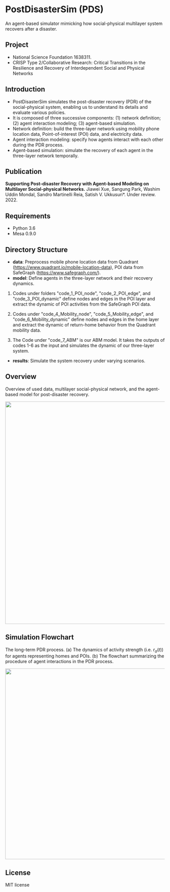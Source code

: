 # PostDisasterSim (PDS)
An agent-based simulator mimicking how social-physical multilayer system recovers after a disaster.

## Project 
* National Science Foundation 1638311.
* CRISP Type 2/Collaborative Research: Critical Transitions in the Resilience and Recovery of Interdependent Social and Physical Networks

## Introduction

* PostDisasterSim simulates the post-disaster recovery (PDR) of the social-physical system, enabling us to understand its details and evaluate various policies.
* It is composed of three successive components: (1) network definition; (2) agent interaction modeling; (3) agent-based simulation.
* Network definition: build the three-layer network using mobility phone location data, Point-of-interest (POI) data, and electricity data.  
* Agent interaction modeling: specify how agents interact with each other during the PDR process.
* Agent-based simulation: simulate the recovery of each agent in the three-layer network temporally.

## Publication

**Supporting Post-disaster Recovery with Agent-based Modeling on Multilayer Social-physical Networks.**
Jiawei Xue, Sangung Park, Washim Uddin Mondal, Sandro Martinelli Reia, Satish V. Ukkusuri\*. Under review. 2022.

## Requirements
* Python 3.6
* Mesa 0.9.0

## Directory Structure

* **data**: Preprocess mobile phone location data from Quadrant (https://www.quadrant.io/mobile-location-data), POI data from SafeGraph (https://www.safegraph.com/). 
* **model**: Define agents in the three-layer network and their recovery dynamics.

1. Codes under folders "code_1_POI_node", "code_2_POI_edge",  and "code_3_POI_dynamic" define nodes and edges in the POI layer and extract the dynamic of POI activities from the SafeGraph POI data.

2. Codes under "code_4_Mobility_node", "code_5_Mobility_edge",  and "code_6_Mobility_dynamic" define nodes and edges in the home layer and extract the dynamic of return-home behavior from the Quadrant mobility data.

3. The Code under "code_7_ABM" is our ABM model. It takes the outputs of codes 1-6 as the input and simulates the dynamic of our three-layer system.
* **results**: Simulate the system recovery under varying scenarios.

## Overview
Overview of used data, multilayer social-physical network, and the agent-based model for post-disaster recovery.
<p align="center">
  <img src="https://github.com/JiaweiXue/PostDisasterSim/blob/main/figures/overview.png" width="700">
</p>

## Simulation Flowchart
The long-term PDR process. (a) The dynamics of activity strength (i.e. $r_{a}(t)$) for agents representing homes and POIs. (b) The flowchart summarizing the procedure of agent interactions in the PDR process.
<p align="center">
  <img src="https://github.com/JiaweiXue/PostDisasterSim/blob/main/figures/simulation-flowchart.png" width="600">
</p>

## License
MIT license
